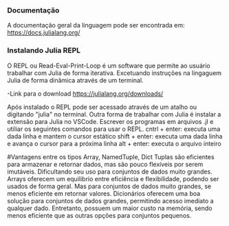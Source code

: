 ### Documentação
A documentação geral da linguagem pode ser encontrada em:
https://docs.julialang.org/

### Instalando Julia REPL
O REPL ou Read-Eval-Print-Loop é um software que permite ao usuário trabalhar com Julia de forma iterativa. Excetuando instruções na lingaguem Julia 
de forma dinâmica através de um terminal.

-Link para o download 
https://julialang.org/downloads/

Após instalado o REPL pode ser acessado através de um atalho ou digitando "julia" no terminal.
Outra forma de trabalhar com  Julia é instalar a extensão para Julia no VSCode. Escrever os 
programas em arquivos .jl e utiliar os seguintes comandos para usar o REPL.
cntrl + enter: executa uma dada linha e mantem o cursor estático 
shift + enter: executa uma dada linha e avança o cursor para a próxima linha
alt + enter: executa o arquivo inteiro

#Vantagens entre os tipos Array, NamedTuple, Dict
Tuplas são eficientes para armazenar e retornar dados, mas são pouco flexíveis por serem imutáveis.
Dificultando seu uso para conjuntos de dados muito grandes.
Arrays oferecem um equilibrio entre eficiência e flexibilidade, podendo ser usados de forma geral.
Mas para conjuntos de dados muito grandes, se menos eficiente em retornar valores.
Dicionários oferecem uma boa solução para conjuntos de dados grandes, permitindo acesso imediato a qualquer 
dado. Entretanto, possuem um maior custo na memória, sendo menos eficiente que as outras opções para conjuntos pequenos. 
